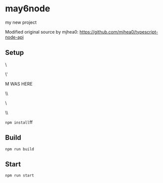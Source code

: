 # may6node

my new project

Modified original source by mjhea0: https://github.com/mjhea0/typescript-node-api

## Setup















































\













































\\\'









M WAS HERE

















































\\\

































\\








\\\






























`npm install`ff












## Build







`npm run build`





## Start

`npm run start`


